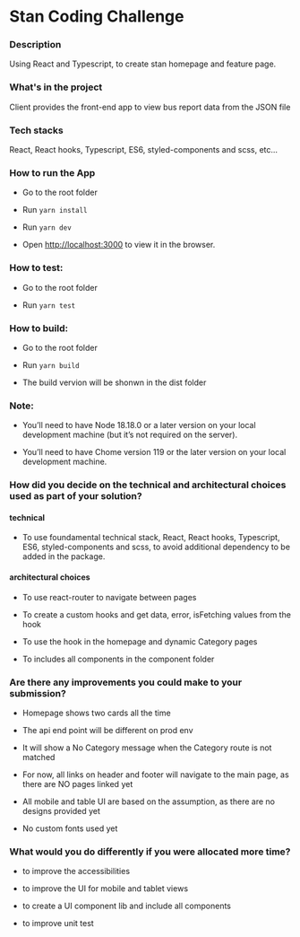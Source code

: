 # Stan Coding Challenge

### Description

Using React and Typescript, to create stan homepage and feature page.

### What's in the project

Client provides the front-end app to view bus report data from the JSON file

### Tech stacks

React, React hooks, Typescript, ES6, styled-components and scss, etc...

### How to run the App

- Go to the root folder

- Run `yarn install`

- Run `yarn dev`

- Open [http://localhost:3000](http://localhost:3000) to view it in the browser.

### How to test:

- Go to the root folder

- Run `yarn test`

### How to build:

- Go to the root folder

- Run `yarn build`

- The build vervion will be shonwn in the dist folder

### Note:

- You’ll need to have Node 18.18.0 or a later version on your local development machine (but it’s not required on the server).

- You’ll need to have Chome version 119 or the later version on your local development machine.

### How did you decide on the technical and architectural choices used as part of your solution?

#### technical

- To use foundamental technical stack, React, React hooks, Typescript, ES6, styled-components and scss, to avoid additional dependency to be added in the package.

#### architectural choices

- To use react-router to navigate between pages

- To create a custom hooks and get data, error, isFetching values from the hook

- To use the hook in the homepage and dynamic Category pages

- To includes all components in the component folder

### Are there any improvements you could make to your submission?

- Homepage shows two cards all the time

- The api end point will be different on prod env

- It will show a No Category message when the Category route is not matched

- For now, all links on header and footer will navigate to the main page, as there are NO pages linked yet

- All mobile and table UI are based on the assumption, as there are no designs provided yet

- No custom fonts used yet

### What would you do differently if you were allocated more time?

- to improve the accessibilities

- to improve the UI for mobile and tablet views

- to create a UI component lib and include all components

- to improve unit test
